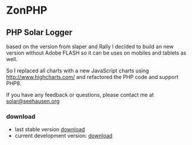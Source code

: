 # ZonPHP
## PHP Solar Logger

based on the version from slaper and Rally 
I decided to build an new version without Adobe FLASH so it can be uses 
on mobiles and tablets as well.

So I replaced all charts with a new JavaScript charts using http://www.highcharts.com/ 
and refactored the PHP code and support PHP8.

If you have any feedback or questions, please contact me at <solar@seehausen.org>

### download
* last stable version [download](https://github.com/seehase/ZonPHP/archive/master.zip)
* current development version: [download](https://github.com/seehase/ZonPHP/archive/development.zip)